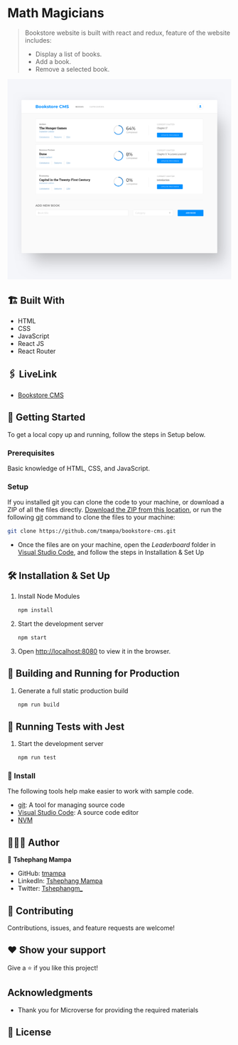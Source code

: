 # Math Magicians

> Bookstore website is built with react and redux, feature of the website includes:
> - Display a list of books.
> - Add a book.
> - Remove a selected book.

![App image](./src/bookstore.png)

## 🏗️ Built With

- HTML
- CSS
- JavaScript
- React JS
- React Router

## 🖇️ LiveLink

- [Bookstore CMS](https://bookstorecms-react.netlify.app/)

## 🛫 Getting Started

To get a local copy up and running, follow the steps in Setup below.

### Prerequisites

Basic knowledge of HTML, CSS, and JavaScript.

### Setup

If you installed git you can clone the code to your machine, or download a ZIP of all the files directly.
[Download the ZIP from this location](https://github.com/tmampa/bookstore-cms), or run the following [git](https://github.com/tmampa/bookstore-cms.git) command to clone the files to your machine:

```bash
git clone https://github.com/tmampa/bookstore-cms.git
```

- Once the files are on your machine, open the _Leaderboard_ folder in [Visual Studio Code](https://code.visualstudio.com/), and follow the steps in Installation & Set Up

## 🛠 Installation & Set Up

1. Install Node Modules

   ```sh
   npm install
   ```

2. Start the development server

   ```sh
   npm start
   ```

3. Open [http://localhost:8080](http://localhost:8080) to view it in the browser.

## 🚀 Building and Running for Production

1. Generate a full static production build

   ```sh
   npm run build
   ```

## 🧪 Running Tests with Jest

1. Start the development server

   ```sh
   npm run test
   ```

### 💉 Install

The following tools help make easier to work with sample code.

- [git](https://git-scm.com/downloads): A tool for managing source code
- [Visual Studio Code](https://code.visualstudio.com/): A source code editor
- [NVM](https://github.com/nvm-sh/nvm)

## 👨🏾‍💻 Author

👤 **Tshephang Mampa**

- GitHub: [tmampa](https://github.com/tmampa)
- LinkedIn: [Tshephang Mampa](https://linkedin.com/tshephangmampa)
- Twitter: [Tshephangm\_](https://twitter.com/tshephangm_)

## 🤝 Contributing

Contributions, issues, and feature requests are welcome!

## ❤️ Show your support

Give a ⭐️ if you like this project!

## Acknowledgments

- Thank you for Microverse for providing the required materials

## 📝 License
